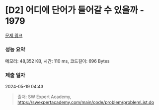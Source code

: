 # [D2] 어디에 단어가 들어갈 수 있을까 - 1979 

[문제 링크](https://swexpertacademy.com/main/code/problem/problemDetail.do?contestProbId=AV5PuPq6AaQDFAUq) 

### 성능 요약

메모리: 48,352 KB, 시간: 110 ms, 코드길이: 696 Bytes

### 제출 일자

2024-05-19 04:43



> 출처: SW Expert Academy, https://swexpertacademy.com/main/code/problem/problemList.do
